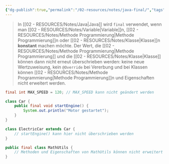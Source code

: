 ```yaml
---
{"dg-publish":true,"permalink":"/02-resources/notes/java-final/","tags":["code/java"],"noteIcon":"","updated":"2025-05-05T15:24:16.898+02:00"}
---
```


>In [[02 - RESOURCES/Notes/Java\|Java]] wird `final` verwendet, wenn man [[02 - RESOURCES/Notes/Variable\|Variable]]n, [[02 - RESOURCES/Notes/Methode Programmierung\|Methode Programmierung]]n oder [[02 - RESOURCES/Notes/Klasse\|Klasse]]n **konstant** machen möchte.
>Der Wert, die [[02 - RESOURCES/Notes/Methode Programmierung\|Methode Programmierung]] und die [[02 - RESOURCES/Notes/Klasse\|Klasse]] können dann nicht erneut überschrieben werden: keine neue Wertzuweisung, kein `@Override` bei Vererbung und bei Klassen können [[02 - RESOURCES/Notes/Methode Programmierung\|Methode Programmierung]]n und Eigenschaften nicht erweitert werden.

```java
final int MAX_SPEED = 120; // MAX_SPEED kann nicht geändert werden
```

```java
class Car {
    public final void startEngine() {
        System.out.println("Motor gestartet");
    }
}

class ElectricCar extends Car {
    // startEngine() kann hier nicht überschrieben werden
}
```

```java
public final class MathUtils {
    // Methoden und Eigenschaften von MathUtils können nicht erweitert werden
}
```